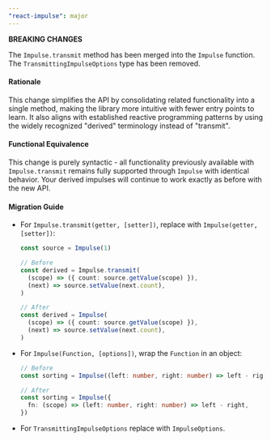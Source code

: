 ```yaml
---
"react-impulse": major
---
```


**BREAKING CHANGES**

The `Impulse.transmit` method has been merged into the `Impulse` function. The `TransmittingImpulseOptions` type has been removed.

#### Rationale

This change simplifies the API by consolidating related functionality into a single method, making the library more intuitive with fewer entry points to learn. It also aligns with established reactive programming patterns by using the widely recognized "derived" terminology instead of "transmit".

#### Functional Equivalence

This change is purely syntactic - all functionality previously available with `Impulse.transmit` remains fully supported through `Impulse` with identical behavior. Your derived impulses will continue to work exactly as before with the new API.

#### Migration Guide

- For `Impulse.transmit(getter, [setter])`, replace with `Impulse(getter, [setter])`:

  ```ts
  const source = Impulse(1)

  // Before
  const derived = Impulse.transmit(
    (scope) => ({ count: source.getValue(scope) }),
    (next) => source.setValue(next.count),
  )

  // After
  const derived = Impulse(
    (scope) => ({ count: source.getValue(scope) }),
    (next) => source.setValue(next.count),
  )
  ```

- For `Impulse(Function, [options])`, wrap the `Function` in an object:

  ```ts
  // Before
  const sorting = Impulse((left: number, right: number) => left - right)

  // After
  const sorting = Impulse({
    fn: (scope) => (left: number, right: number) => left - right,
  })
  ```

- For `TransmittingImpulseOptions` replace with `ImpulseOptions`.
